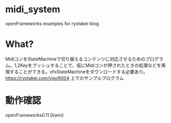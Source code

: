 # midi_system
openFrameworks examples for ryotakei blog

# What?
MidiコンをStateMachineで切り替えるコンテンツに対応させるためのプログラム。1,2Keyをプッシュすることで、仮にMidiコンが押されたときの処理などを再現することができる。ofxStateMachineをダウンロードする必要あり。
https://ryotakei.com/vjsoft004 上でのサンプルプログラム

# 動作確認
openFrameworks0.11.0(win)
